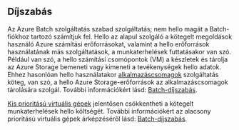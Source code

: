 ## <a name="pricing"></a>Díjszabás

Az Azure Batch szolgáltatás szabad szolgáltatás; nem hello magát a Batch-fiókhoz tartozó számítjuk fel. Hello az alapul szolgáló a kötegelt megoldások használó Azure számítási erőforrásokat, valamint a hello erőforrások használatának más szolgáltatások, a munkaterhelések futtatásakor van szó. Például van szó, a hello számítási csomópontok (VM) a készletek és tárolja az Azure Storage bemeneti vagy kimeneti a tevékenységek hello adatok. Ehhez hasonlóan hello használatakor [alkalmazáscsomagok](../articles/batch/batch-application-packages.md) szolgáltatás köteg, van szó, a hello Azure Storage-erőforrások az alkalmazáscsomagok tárolására szolgál. További információkért lásd: [Batch-díjszabás](https://azure.microsoft.com/pricing/details/batch/).

[Kis prioritású virtuális gépek](../articles/batch/batch-low-pri-vms.md) jelentősen csökkentheti a kötegelt munkaterhelések hello költségét. További információkért az alacsony prioritású virtuális gépek árképzéséről lásd: [Batch-díjszabás](https://azure.microsoft.com/pricing/details/batch/). 
